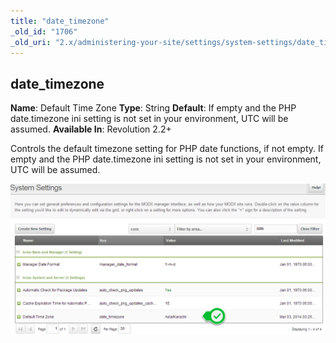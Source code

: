 ```yaml
---
title: "date_timezone"
_old_id: "1706"
_old_uri: "2.x/administering-your-site/settings/system-settings/date_timezone"
---
```


## date\_timezone

 **Name**: Default Time Zone
**Type**: String
**Default**: If empty and the PHP date.timezone ini setting is not set in your environment, UTC will be assumed.
**Available In**: Revolution 2.2+

 Controls the default timezone setting for PHP date functions, if not empty. If empty and the PHP date.timezone ini setting is not set in your environment, UTC will be assumed.

![](modx-date-timezone-default.png)
